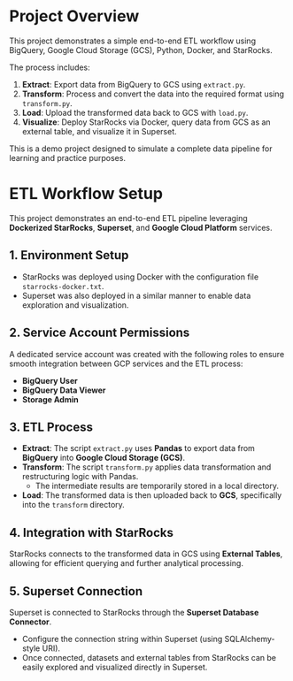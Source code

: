 # Project Overview

This project demonstrates a simple end-to-end ETL workflow using BigQuery, Google Cloud Storage (GCS), Python, Docker, and StarRocks.

The process includes:
1. **Extract**: Export data from BigQuery to GCS using `extract.py`.
2. **Transform**: Process and convert the data into the required format using `transform.py`.
3. **Load**: Upload the transformed data back to GCS with `load.py`.
4. **Visualize**: Deploy StarRocks via Docker, query data from GCS as an external table, and visualize it in Superset.

This is a demo project designed to simulate a complete data pipeline for learning and practice purposes.

# ETL Workflow Setup

This project demonstrates an end-to-end ETL pipeline leveraging **Dockerized StarRocks**, **Superset**, and **Google Cloud Platform** services.  

## 1. Environment Setup  
- StarRocks was deployed using Docker with the configuration file `starrocks-docker.txt`.  
- Superset was also deployed in a similar manner to enable data exploration and visualization.  

## 2. Service Account Permissions  
A dedicated service account was created with the following roles to ensure smooth integration between GCP services and the ETL process:  
- **BigQuery User**  
- **BigQuery Data Viewer**  
- **Storage Admin**  

## 3. ETL Process  
- **Extract**: The script `extract.py` uses **Pandas** to export data from **BigQuery** into **Google Cloud Storage (GCS)**.  
- **Transform**: The script `transform.py` applies data transformation and restructuring logic with Pandas.  
  - The intermediate results are temporarily stored in a local directory.  
- **Load**: The transformed data is then uploaded back to **GCS**, specifically into the `transform` directory.  

## 4. Integration with StarRocks  
StarRocks connects to the transformed data in GCS using **External Tables**, allowing for efficient querying and further analytical processing.  

## 5. Superset Connection  
Superset is connected to StarRocks through the **Superset Database Connector**.  
- Configure the connection string within Superset (using SQLAlchemy-style URI).  
- Once connected, datasets and external tables from StarRocks can be easily explored and visualized directly in Superset.  
